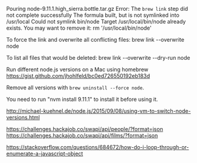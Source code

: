 Pouring node-9.11.1.high_sierra.bottle.tar.gz
Error: The `brew link` step did not complete successfully
The formula built, but is not symlinked into /usr/local
Could not symlink bin/node
Target /usr/local/bin/node
already exists. You may want to remove it:
  rm '/usr/local/bin/node'

To force the link and overwrite all conflicting files:
  brew link --overwrite node

To list all files that would be deleted:
  brew link --overwrite --dry-run node



Run different node.js versions on a Mac using homebrew
https://gist.github.com/jhohlfeld/bc0ed726550192eb183d

Remove all versions with `brew uninstall --force node`.

You need to run "nvm install 9.11.1" to install it before using it.

http://michael-kuehnel.de/node.js/2015/09/08/using-vm-to-switch-node-versions.html

https://challenges.hackajob.co/swapi/api/people/?format=json
https://challenges.hackajob.co/swapi/api/films/?format=json

https://stackoverflow.com/questions/684672/how-do-i-loop-through-or-enumerate-a-javascript-object